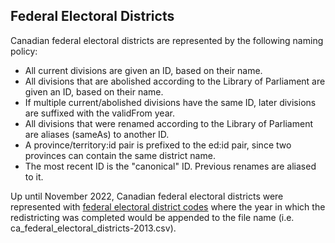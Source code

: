 ## Federal Electoral Districts

Canadian federal electoral districts are represented by the following naming policy:
* All current divisions are given an ID, based on their name.
* All divisions that are abolished according to the Library of Parliament are given an ID, based on their name.
* If multiple current/abolished divisions have the same ID, later divisions are suffixed with the validFrom year.
* All divisions that were renamed according to the Library of Parliament are aliases (sameAs) to another ID.
* A province/territory:id pair is prefixed to the ed:id pair, since two provinces can contain the same district name.
* The most recent ID is the "canonical" ID. Previous renames are aliased to it.

Up until November 2022, Canadian federal electoral districts were represented with [federal electoral district codes](https://www.elections.ca/content.aspx?section=res&dir=cir/list&document=index338&lang=e) where the year in which the redistricting was completed would be appended to the file name (i.e. ca\_federal\_electoral\_districts-2013.csv).
